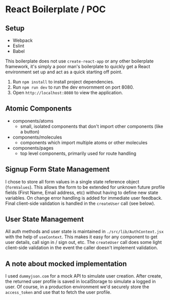 # React Boilerplate / POC

## Setup
- Webpack
- Eslint
- Babel

This boilerplate does not use `create-react-app` or any other boilerplate framework, it's simply a poor man's boilerplate to quickly get a React environment set up and act as a quick starting off point.

1. Run `npm install` to install project dependencies.
2. Run `npm run dev` to run the dev envornment on port 8080.
3. Open `http://localhost:8080` to view the application.

## Atomic Components
- components/atoms
  - small, isolated components that don't import other components (like a button)
- components/molecules
  - components which import multiple atoms or other molecules
- components/pages
  - top level components, primarily used for route handling

## Signup Form State Management

I chose to store all form values in a single state reference object (`formValues`). This allows the form to be extended for unknown future profile fields (First Name, Email address, etc) without having to define new state variables. On change error handling is added for immediate user feedback. Final client-side validation is handled in the `createUser` call (see below).

## User State Management

All auth methods and user state is maintained in `./src/lib/AuthContext.jsx` with the help of `useContext`. This makes it easy for any component to get user details, call sign in / sign out, etc. The `createUser` call does some light client-side validation in the event the caller doesn't implement validation.

## A note about mocked implementation

I used `dummyjson.com` for a mock API to simulate user creation. After create, the returned user profile is saved in localStorage to simulate a logged in user. Of course, in a production environment we'd securely store the `access_token` and use that to fetch the user profile.
